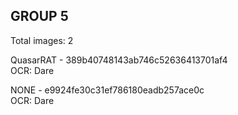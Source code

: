 ## GROUP 5
Total images: 2  

QuasarRAT - 389b40748143ab746c52636413701af4  
OCR: Dare  

NONE - e9924fe30c31ef786180eadb257ace0c  
OCR: Dare  

